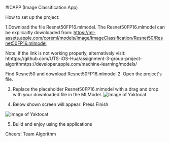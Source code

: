 #ICAPP (Image Classification App)

How to set up the project:

1.Download the file Resnet50FP16.mlmodel.
The Resnet50FP16.mlmodel can be explicaitly downloaded from: https://ml-assets.apple.com/coreml/models/Image/ImageClassification/Resnet50/Resnet50FP16.mlmodel

Note: if the link is not working properly, alternatively visit: hthttps://github.com/UTS-iOS-Hua/assignment-3-group-project-algorithmtps://developer.apple.com/machine-learning/models/

Find Resnet50 and download Resnet50FP16.mlmodel
2.
Open the project's file.

3. Replace the placeholder Resnet50FP16.mlmodel with a drag and drop with your downloaded file in the MLModel.
![Image of Yaktocat](https://github.com/UTS-iOS-Hua/assignment-3-group-project-algorithm/blob/master/Screen%20Shot%202020-06-12%20at%2011.26.28%20pm.png)

4. Below shown screen will appear: Press Finish

![Image of Yaktocat](https://github.com/UTS-iOS-Hua/assignment-3-group-project-algorithm/blob/master/Screen%20Shot%202020-06-12%20at%2011.27.09%20pm.png)

5. Build and enjoy using the applications

Cheers! Team Algorithm

